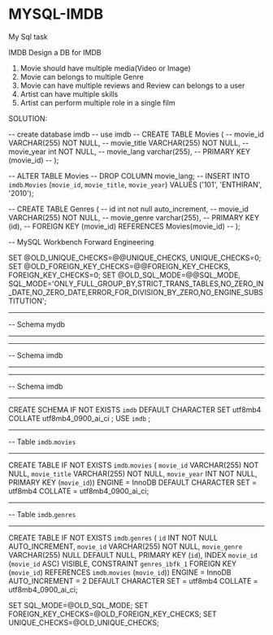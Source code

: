 # MYSQL-IMDB

My Sql task

IMDB Design a DB for IMDB 
1. Movie should have multiple media(Video or Image) 
2. Movie can belongs to multiple Genre 
3. Movie can have multiple reviews and Review can belongs to a user 
4. Artist can have multiple skills
 5. Artist can perform multiple role in a single film



SOLUTION:

-- create database imdb
-- use imdb
-- CREATE TABLE Movies (
--   movie_id 	VARCHAR(255) NOT NULL,
--   movie_title VARCHAR(255) NOT NULL,
--   movie_year int NOT NULL,
--   movie_lang varchar(255),
--   PRIMARY KEY (movie_id)
-- );

-- ALTER TABLE Movies
-- DROP COLUMN movie_lang;
-- INSERT INTO `imdb`.`Movies` (`movie_id`, `movie_title`, `movie_year`) VALUES ('101', 'ENTHIRAN', '2010');

-- CREATE TABLE Genres (
-- 	id int not null auto_increment,
-- 	movie_id 	VARCHAR(255) NOT NULL,
-- 	movie_genre varchar(255),
--     PRIMARY KEY (id),
--     FOREIGN KEY (movie_id) REFERENCES Movies(movie_id)
-- );










-- MySQL Workbench Forward Engineering

SET @OLD_UNIQUE_CHECKS=@@UNIQUE_CHECKS, UNIQUE_CHECKS=0;
SET @OLD_FOREIGN_KEY_CHECKS=@@FOREIGN_KEY_CHECKS, FOREIGN_KEY_CHECKS=0;
SET @OLD_SQL_MODE=@@SQL_MODE, SQL_MODE='ONLY_FULL_GROUP_BY,STRICT_TRANS_TABLES,NO_ZERO_IN_DATE,NO_ZERO_DATE,ERROR_FOR_DIVISION_BY_ZERO,NO_ENGINE_SUBSTITUTION';

-- -----------------------------------------------------
-- Schema mydb
-- -----------------------------------------------------
-- -----------------------------------------------------
-- Schema imdb
-- -----------------------------------------------------

-- -----------------------------------------------------
-- Schema imdb
-- -----------------------------------------------------
CREATE SCHEMA IF NOT EXISTS `imdb` DEFAULT CHARACTER SET utf8mb4 COLLATE utf8mb4_0900_ai_ci ;
USE `imdb` ;

-- -----------------------------------------------------
-- Table `imdb`.`movies`
-- -----------------------------------------------------
CREATE TABLE IF NOT EXISTS `imdb`.`movies` (
  `movie_id` VARCHAR(255) NOT NULL,
  `movie_title` VARCHAR(255) NOT NULL,
  `movie_year` INT NOT NULL,
  PRIMARY KEY (`movie_id`))
ENGINE = InnoDB
DEFAULT CHARACTER SET = utf8mb4
COLLATE = utf8mb4_0900_ai_ci;


-- -----------------------------------------------------
-- Table `imdb`.`genres`
-- -----------------------------------------------------
CREATE TABLE IF NOT EXISTS `imdb`.`genres` (
  `id` INT NOT NULL AUTO_INCREMENT,
  `movie_id` VARCHAR(255) NOT NULL,
  `movie_genre` VARCHAR(255) NULL DEFAULT NULL,
  PRIMARY KEY (`id`),
  INDEX `movie_id` (`movie_id` ASC) VISIBLE,
  CONSTRAINT `genres_ibfk_1`
    FOREIGN KEY (`movie_id`)
    REFERENCES `imdb`.`movies` (`movie_id`))
ENGINE = InnoDB
AUTO_INCREMENT = 2
DEFAULT CHARACTER SET = utf8mb4
COLLATE = utf8mb4_0900_ai_ci;


SET SQL_MODE=@OLD_SQL_MODE;
SET FOREIGN_KEY_CHECKS=@OLD_FOREIGN_KEY_CHECKS;
SET UNIQUE_CHECKS=@OLD_UNIQUE_CHECKS;






